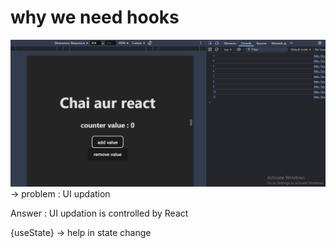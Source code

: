 # why we need hooks
![alt text](image.png)-> problem : UI updation 

Answer : UI updation is controlled by React 

{useState} -> help in state change 